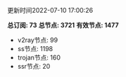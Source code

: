 更新时间2022-07-10 17:00:26

**总订阅: 73**
**总节点: 3721**
**有效节点: 1477**
- v2ray节点: 99
- ss节点: 1198
- trojan节点: 160
- ssr节点: 20
